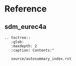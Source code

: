 # Reference

## sdm_eurec4a

```{eval-rst}
.. toctree::
   :glob:
   :maxdepth: 2
   :caption: Contents:"

   source/autosummary_index.rst
```
